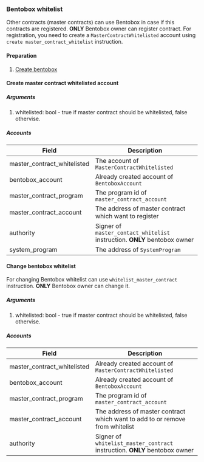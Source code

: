 ### Bentobox whitelist

Other contracts (master contracts) can use Bentobox in case if this contracts are registered. **ONLY** Bentobox owner can register contract. For registration, you need to create a `MasterContractWhitelisted` account using `create master_contract_whitelist` instruction.

#### Preparation
1. [Create bentobox](./01-create-bentobox.md)

#### Create master contract whitelisted account

##### Arguments
1. whitelisted: bool - true if master contract should be whitelisted, false othervise.

##### Accounts

| Field  | Description |
| ------------- | ------------- |
| master_contract_whitelisted  |  The account of `MasterContractWhitelisted` |
| bentobox_account  | Already created account of `BentoboxAccount` |
| master_contract_program | The program id of `master_contract_account` |
| master_contract_account  | The address of master contract which want to register  |
| authority  | Signer of `master_contact_whitelist` instruction. **ONLY** bentobox owner |
| system_program | The address of `SystemProgram` |

#### Change bentobox whitelist

For changing Bentobox whitelist can use `whitelist_master_contract` instruction. **ONLY** Bentobox owner can change it.

##### Arguments
1. whitelisted: bool - true if master contract should be whitelisted, false othervise.

##### Accounts

| Field  | Description |
| ------------- | ------------- |
| master_contract_whitelisted  | Already created account of `MasterContractWhitelisted` |
| bentobox_account  | Already created account of `BentoboxAccount` |
| master_contract_program | The program id of `master_contract_account` |
| master_contract_account  | The address of master contract which want to add to or remove from whitelist |
| authority  | Signer of `whitelist_master_contract` instruction. **ONLY** bentobox owner |

